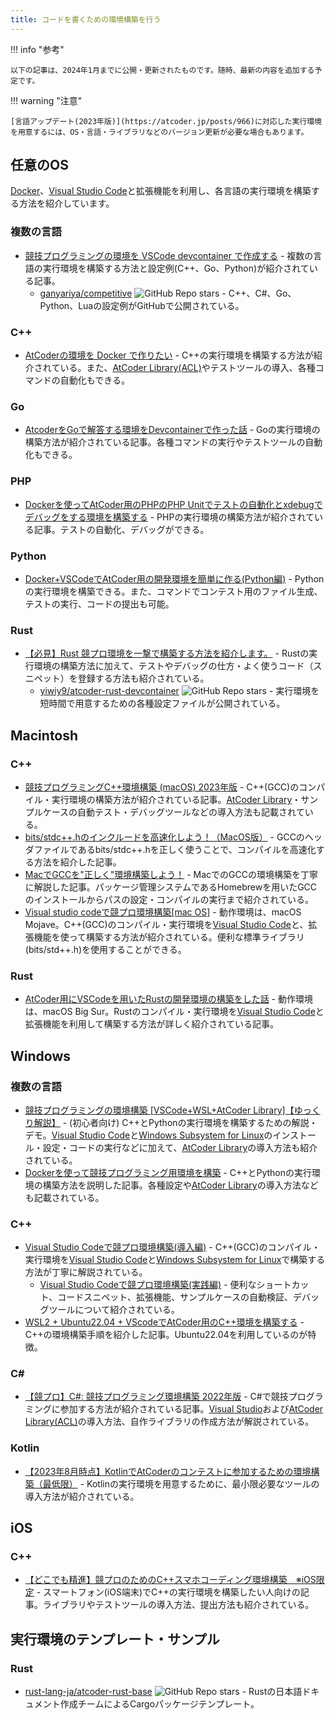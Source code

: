 ```yaml
---
title: コードを書くための環境構築を行う
---
```


!!! info "参考"

    以下の記事は、2024年1月までに公開・更新されたものです。随時、最新の内容を追加する予定です。

!!! warning "注意"

    [言語アップデート(2023年版)](https://atcoder.jp/posts/966)に対応した実行環境を用意するには、OS・言語・ライブラリなどのバージョン更新が必要な場合もあります。

## 任意のOS

[Docker](https://www.docker.com/)、[Visual Studio Code](https://code.visualstudio.com/)と拡張機能を利用し、各言語の実行環境を構築する方法を紹介しています。

### 複数の言語

- [競技プログラミングの環境を VSCode devcontainer で作成する](https://zenn.dev/ganariya/articles/competitive-devcontainer) - 複数の言語の実行環境を構築する方法と設定例(C++、Go、Python)が紹介されている記事。
    - [ganyariya/competitive](https://github.com/ganyariya/competitive) ![GitHub Repo stars](https://img.shields.io/github/stars/ganyariya/competitive?style=plastic) - C++、C#、Go、Python、Luaの設定例がGitHubで公開されている。

### C&#43;&#43;

- [AtCoderの環境を Docker で作りたい](https://qiita.com/tf63/items/c93c6f24d73599e637d8) - C++の実行環境を構築する方法が紹介されている。また、[AtCoder Library(ACL)](https://atcoder.jp/posts/517)やテストツールの導入、各種コマンドの自動化もできる。

### Go

- [AtcoderをGoで解答する環境をDevcontainerで作った話](https://horikawa.dev/p/atcoder-go-devcontainer/) - Goの実行環境の構築方法が紹介されている記事。各種コマンドの実行やテストツールの自動化もできる。

### PHP

- [Dockerを使ってAtCoder用のPHPのPHP Unitでテストの自動化とxdebugでデバッグをする環境を構築する](https://qiita.com/yami-yami/items/dde58544c954e00b5c3c) - PHPの実行環境の構築方法が紹介されている記事。テストの自動化、デバッグができる。

### Python

- [Docker+VSCodeでAtCoder用の開発環境を簡単に作る(Python編)](https://qiita.com/malleroid/items/ab83b5ffb8ddfd58a4d3) - Pythonの実行環境を構築できる。また、コマンドでコンテスト用のファイル生成、テストの実行、コードの提出も可能。

### Rust

- [【必見】Rust 競プロ環境を一撃で構築する方法を紹介します。](https://www.youtube.com/watch?v=GO5JE7g7AUE) - Rustの実行環境の構築方法に加えて、テストやデバッグの仕方・よく使うコード（スニペット）を登録する方法も紹介されている。
    - [yiwiy9/atcoder-rust-devcontainer](https://github.com/yiwiy9/atcoder-rust-devcontainer) ![GitHub Repo stars](https://img.shields.io/github/stars/yiwiy9/atcoder-rust-devcontainer?style=plastic) - 実行環境を短時間で用意するための各種設定ファイルが公開されている。

## Macintosh

### C&#43;&#43;

- [競技プログラミングC++環境構築 (macOS) 2023年版](https://qiita.com/EvtHorizonCoder/items/145724e16c1b57ab64eb) - C++(GCC)のコンパイル・実行環境の構築方法が紹介されている記事。[AtCoder Library](https://atcoder.jp/posts/517)・サンプルケースの自動テスト・デバッグツールなどの導入方法も記載されている。
- [bits/stdc++.hのインクルードを高速化しよう！（MacOS版）](https://qiita.com/DaikiSuyama/items/e502e09a1090f4a2cee3) - GCCのヘッダファイルであるbits/stdc++.hを正しく使うことで、コンパイルを高速化する方法を紹介した記事。
- [MacでGCCを"正しく"環境構築しよう！](https://qiita.com/DaikiSuyama/items/09f5aa399aad37783146) - MacでのGCCの環境構築を丁寧に解説した記事。パッケージ管理システムであるHomebrewを用いたGCCのインストールからパスの設定・コンパイルの実行まで紹介されている。
- [Visual studio codeで競プロ環境構築[mac OS]](https://qiita.com/EngTks/items/ffa2a7b4d264e7a052c6) - 動作環境は、macOS Mojave。C++(GCC)のコンパイル・実行環境を[Visual Studio Code](https://code.visualstudio.com/)と、拡張機能を使って構築する方法が紹介されている。便利な標準ライブラリ(bits/std++.h)を使用することができる。

### Rust

- [AtCoder用にVSCodeを用いたRustの開発環境の構築をした話](https://paruma184.hatenablog.com/entry/2021/09/22/210945) - 動作環境は、macOS Big Sur。Rustのコンパイル・実行環境を[Visual Studio Code](https://code.visualstudio.com/)と拡張機能を利用して構築する方法が詳しく紹介されている記事。

## Windows

### 複数の言語

- [競技プログラミングの環境構築 [VSCode+WSL+AtCoder Library]【ゆっくり解説】](https://www.youtube.com/watch?v=uhnASau7fB4) - (初心者向け) C++とPythonの実行環境を構築するための解説・デモ。[Visual Studio Code](https://code.visualstudio.com/)と[Windows Subsystem for Linux](https://learn.microsoft.com/en-us/windows/wsl/install)のインストール・設定・コードの実行などに加えて、[AtCoder Library](https://atcoder.jp/posts/517)の導入方法も紹介されている。
- [Dockerを使って競技プログラミング用環境を構築](https://seiyu0225.hatenablog.com/entry/2022/07/10/212840) - C++とPythonの実行環境の構築方法を説明した記事。各種設定や[AtCoder Library](https://atcoder.jp/posts/517)の導入方法なども記載されている。

### C&#43;&#43;

- [Visual Studio Codeで競プロ環境構築(導入編)](https://qiita.com/AokabiC/items/e9312856f588dd9303ed) - C++(GCC)のコンパイル・実行環境を[Visual Studio Code](https://code.visualstudio.com/)と[Windows Subsystem for Linux](https://docs.microsoft.com/en-us/windows/wsl/install-win10)で構築する方法が丁寧に解説されている。
    - [Visual Studio Codeで競プロ環境構築(実践編)](https://qiita.com/AokabiC/items/af685bfd205dda44ec45) - 便利なショートカット、コードスニペット、拡張機能、サンプルケースの自動検証、デバッグツールについて紹介されている。
- [WSL2 + Ubuntu22.04 + VScodeでAtCoder用のC++環境を構築する](https://qiita.com/Kal24w/items/467dd26c2e5306b3ba59) - C++の環境構築手順を紹介した記事。Ubuntu22.04を利用しているのが特徴。

### C&#35;

- [【競プロ】C#: 競技プログラミング環境構築 2022年版](https://zenn.dev/naminodarie/articles/1ff02beff572d2) - C#で競技プログラミングに参加する方法が紹介されている記事。[Visual Studio](https://visualstudio.microsoft.com/ja/vs/community/)および[AtCoder Library(ACL)](https://atcoder.jp/posts/517)の導入方法、自作ライブラリの作成方法が解説されている。

### Kotlin

- [【2023年8月時点】KotlinでAtCoderのコンテストに参加するための環境構築（最低限）](https://qiita.com/dhirabayashi/items/56d6af2c0b2bda6f588f) - Kotlinの実行環境を用意するために、最小限必要なツールの導入方法が紹介されている。

## iOS

### C&#43;&#43;

- [【どこでも精進】競プロのためのC++スマホコーディング環境構築　※iOS限定](https://qiita.com/deuteridayo/items/5ce27e8780847330e324) - スマートフォン(iOS端末)でC++の実行環境を構築したい人向けの記事。ライブラリやテストツールの導入方法、提出方法も紹介されている。

## 実行環境のテンプレート・サンプル

### Rust

- [rust-lang-ja/atcoder-rust-base](https://github.com/rust-lang-ja/atcoder-rust-base) ![GitHub Repo stars](https://img.shields.io/github/stars/rust-lang-ja/atcoder-rust-base?style=plastic) - Rustの日本語ドキュメント作成チームによるCargoパッケージテンプレート。
